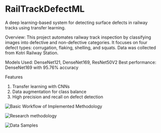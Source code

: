 # RailTrackDefectML

A deep learning-based system for detecting surface defects in railway tracks using transfer learning.

Overview: This project automates railway track inspection by classifying images into defective and non-defective categories. It focuses on four defect types: corrugation, flaking, shelling, and squats. Data was collected from Kotri Railway Station.

Models Used: DenseNet121, DenseNet169, ResNet50V2
Best performance: DenseNet169 with 95.76% accuracy

Features
  1. Transfer learning with CNNs
  2. Data augmentation for class balance
  3. High precision and recall on defect detection


![Basic Workflow of Implemented Methodology](https://github.com/user-attachments/assets/1923f625-03dc-4d40-ad6a-fcbea09bf16e)

![Research methodology](https://github.com/user-attachments/assets/a34e2d4b-be60-48c6-9687-9729a4b260b8)


![Data Samples](https://github.com/user-attachments/assets/bfc99b33-e114-4b72-89eb-1c6e10a0f500)
